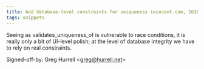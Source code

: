 ```yaml
---
title: Add database-level constraints for uniqueness (wincent.com, 163821f)
tags: snippets
---
```


Seeing as validates_uniqueness_of is vulnerable to race conditions, it is really only a bit of UI-level polish; at the level of database integrity we have to rely on real constraints.

Signed-off-by: Greg Hurrell &lt;greg@hurrell.net&gt;
